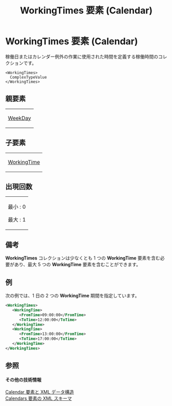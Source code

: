 ﻿---
title: WorkingTimes 要素 (Calendar)
TOCTitle: WorkingTimes 要素
ms:assetid: 09d7e8d2-2573-4fed-9cc9-235bf1e1a3a2
ms:mtpsurl: https://msdn.microsoft.com/ja-jp/library/Bb968403(v=office.12)
ms:contentKeyID: 16731361
ms.date: 06/30/2008
mtps_version: v=office.12
dev_langs:
- xml
ms.translationtype: HT
---

# WorkingTimes 要素 (Calendar)

稼働日またはカレンダー例外の作業に使用された時間を定義する稼働時間のコレクションです。

    <WorkingTimes>
      ComplexTypeValue
    </WorkingTimes>

## 親要素

<table>
<colgroup>
<col style="width: 100%" />
</colgroup>
<tbody>
<tr class="odd">
<td><p><a href="weekday-element.md">WeekDay</a></p></td>
</tr>
</tbody>
</table>


## 子要素


<table>
<colgroup>
<col style="width: 100%" />
</colgroup>
<tbody>
<tr class="odd">
<td><p><a href="workingtime-element-calendar.md">WorkingTime</a></p></td>
</tr>
</tbody>
</table>


## 出現回数

<table>
<colgroup>
<col style="width: 100%" />
</colgroup>
<tbody>
<tr class="odd">
<td><p>最小 : 0</p>
<p>最大 : 1</p></td>
</tr>
</tbody>
</table>


## 備考

**WorkingTimes** コレクションは少なくとも 1 つの **WorkingTime** 要素を含む必要があり、最大 5 つの **WorkingTime** 要素を含むことができます。

## 例

次の例では、1 日の 2 つの **WorkingTime** 期間を指定しています。

``` xml
<WorkingTimes>
   <WorkingTime>
      <FromTime>09:00:00</FromTime>
      <ToTime>12:00:00</ToTime>
   </WorkingTime>
   <WorkingTime>
      <FromTime>13:00:00</FromTime>
      <ToTime>17:00:00</ToTime>
   </WorkingTime>
</WorkingTimes>
```

## 参照

#### その他の技術情報

[Calendar 要素と XML データ構造](calendar-elements-and-xml-structure.md)  
[Calendars 要素の XML スキーマ](xml-schema-for-the-calendars-element.md)


